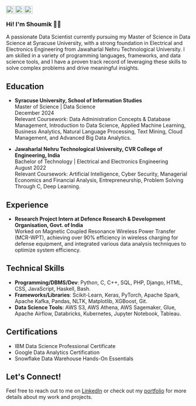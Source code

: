[<img align="left" alt="LinkedIn" width="22px" src="https://cdn.jsdelivr.net/gh/devicons/devicon/icons/linkedin/linkedin-original.svg" />](https://www.linkedin.com/in/yourusername/)
[<img align="left" alt="Instagram" width="22px" src="https://raw.githubusercontent.com/dheereshagrwal/colored-icons/master/public/icons/instagram/instagram.svg" />](https://instagram.com/yourusername)
[<img align="left" alt="Facebook" width="22px" src="https://cdn.jsdelivr.net/gh/devicons/devicon/icons/facebook/facebook-original.svg" />](https://facebook.com/yourusername)

<br />

### Hi! I'm Shoumik 👋🏻
A passionate Data Scientist currently pursuing my Master of Science in Data Science at Syracuse University, with a strong foundation in Electrical and Electronics Engineering from Jawaharlal Nehru Technological University. I am skilled in a variety of programming languages, frameworks, and data science tools, and I have a proven track record of leveraging these skills to solve complex problems and drive meaningful insights.

## Education
- **Syracuse University, School of Information Studies**  
  Master of Science | Data Science  
  December 2024  
  Relevant Coursework: Data Administration Concepts & Database Management, Introduction to Data Science, Applied Machine Learning, Business Analytics, Natural Language Processing, Text Mining, Cloud Management, and Advanced Big Data Analytics.

- **Jawaharlal Nehru Technological University, CVR College of Engineering, India**  
  Bachelor of Technology | Electrical and Electronics Engineering  
  August 2022  
  Relevant Coursework: Artificial Intelligence, Cyber Security, Managerial Economics and Financial Analysis, Entrepreneurship, Problem Solving Through C, Deep Learning.

## Experience
- **Research Project Intern at Defence Research & Development Organisation, Govt. of India**  
  Worked on Magnetic Coupled Resonance Wireless Power Transfer (MCR-WPT), achieving over 90% efficiency in wireless charging for defense equipment, and integrated various data analysis techniques to optimize system efficiency.

## Technical Skills
- **Programming/DBMS/Dev**: Python, C, C++, SQL, PHP, Django, HTML, CSS, JavaScript, Haskell, Bash.
- **Frameworks/Libraries**: Scikit-Learn, Keras, PyTorch, Apache Spark, Apache Kafka, Pandas, NLTK, Matplotlib, XGBoost, Git.
- **Data Science Tools**: AWS S3, AWS Athena, AWS Sagemaker, Glue, Apache Airflow, Databricks, Kubernetes, Jupyter Notebook, Tableau.

## Certifications
- IBM Data Science Professional Certificate
- Google Data Analytics Certification
- Snowflake Data Warehouse Hands-On Essentials

## Let's Connect!
Feel free to reach out to me on [LinkedIn](https://www.linkedin.com/in/shoumikreddy17) or check out my [portfolio](https://shoumikreddy1732.wixsite.com/shoumik-portfolio) for more details about my work and projects.
